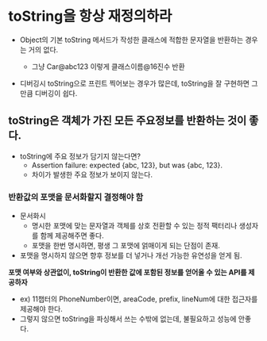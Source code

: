 # toString을 항상 재정의하라 

- Object의 기본 toString 메서드가 작성한 클래스에 적합한 문자열을 반환하는 경우는 거의 없다.
  - 그냥 Car@abc123 이렇게 클래스이름@16진수 반환

- 디버깅시 toString으로 프린트 찍어보는 경우가 많은데, toString을 잘 구현하면 그만큼 디버깅이 쉽다.

## toString은 객체가 가진 모든 주요정보를 반환하는 것이 좋다.
- toString에 주요 정보가 담기지 않는다면?   
  - Assertion failure: expected {abc, 123}, but was {abc, 123}.
  - 차이가 발생한 주요 정보가 보이지 않는다.

### 반환값의 포맷을 문서화할지 결정해야 함
- 문서화시
  - 명시한 포맷에 맞는 문자열과 객체를 상호 전환할 수 있는 정적 팩터리나 생성자를 함께 제공해주면 좋다.
  - 포맷을 한번 명시하면, 평생 그 포맷에 얽매이게 되는 단점이 존재.
- 포맷을 명시하지 않으면 향후 정보를 더 넣거나 개선 가능한 유연성을 얻게 됨.

**포맷 여부와 상관없이, toString이 반환한 값에 포함된 정보를 얻어올 수 있는 API를 제공하자**
- ex) 11챕터의 PhoneNumber이면, areaCode, prefix, lineNum에 대한 접근자를 제공해야 한다.
- 그렇지 않으면 toString을 파싱해서 쓰는 수밖에 없는데, 불필요하고 성능에 안좋다.